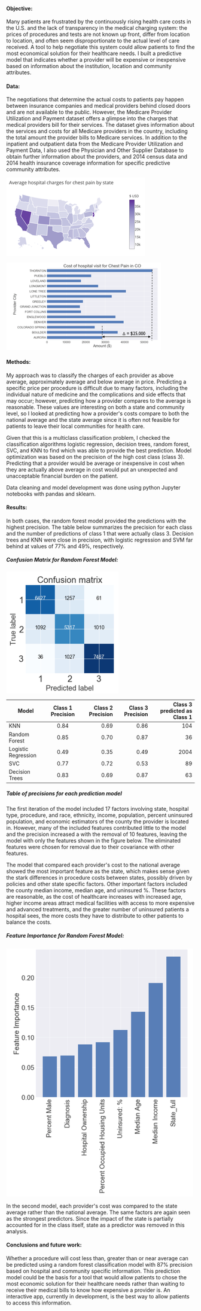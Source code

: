 #### Objective:
Many patients are frustrated by the continuously rising health care costs in the U.S. and the lack of transparency in the
medical charging system: the prices of procedures and tests are not known up front, differ from location to location, and often
seem disproportionate to the actual level of care received.  A tool to help negotiate this system could allow patients to find
the most economical solution for their healthcare needs.  I built a predictive model that indicates whether a provider will be
expensive or inexpensive based on information about the institution, location and community attributes.

#### Data:
The  negotiations that determine the actual costs to patients pay happen between insurance companies and medical providers 
behind closed doors and are not available to the public. However, the Medicare Provider Utilization and Payment dataset offers
a glimpse into the charges that medical providers bill for their services. The dataset gives information about the services and
costs for all Medicare providers in the country, including the total amount the provider bills to Medicare services. In
addition to the inpatient and outpatient data from the Medicare Provider Utilization and Payment Data, I also used the
Physician and Other Supplier Database to obtain further information about the providers, and 2014 census data and 2014 health
insurance coverage information for specific predictive community attributes.  

![](https://github.com/TorrBorr/My_Projects/blob/master/Project_3/State_Charges_Map.png)

![alt text][logo1]

[logo1]: https://github.com/TorrBorr/My_Projects/blob/master/Project_3/Hospital_visit_cost_CO.png ""


#### Methods:
My approach was to classify the charges of each provider as above average, approximately average and below average in price.
Predicting a specific price per procedure is difficult due to many factors, including the individual nature of medicine and the
complications and side effects that may occur;  however, predicting how a provider compares to the average is reasonable. These
values are interesting on both a state and community level, so I looked at predicting how a provider's costs compare to both
the national average and the state average since it is often not feasible for patients to leave their local communities for
health care.

Given that this is a multiclass classification problem, I checked the classification algorithms logistic regression, decision
trees, random forest,  SVC,  and KNN to find which was able to provide the best prediction.  Model optimization was based on
the precision of the high cost class (class 3). Predicting that a provider would be average or inexpensive in cost when they
are actually above average in cost would put an unexpected and unacceptable financial burden on the patient.

Data cleaning and model development was done using python Jupyter notebooks with pandas and sklearn.

#### Results:
In both cases, the random forest model provided the predictions with the highest precision. The table below summarizes the
precision for each class and the number of predictions of class 1 that were actually class 3. Decision trees and KNN were close
in precision, with logistic regression and SVM far behind at values of 77% and 49%, respectively.

##### Confusion Matrix for Random Forest Model:
<img src="https://github.com/TorrBorr/My_Projects/blob/master/Project_3/Random_Trees_Confusion_Martix.png" width="300">  





| Model              | Class 1 Precision | Class 2 Precision | Class 3 Precision | Class 3 predicted as Class 1 |
| ------------------ |:-----------------:| -----------------:| -----------------:| ----------------------------:|
| KNN                | 0.84              | 0.69              | 0.86              |104                           |
| Random Forest      | 0.85              | 0.70              | 0.87              |36                            |
| Logistic Regression| 0.49              | 0.35              | 0.49              |2004                          |
| SVC                | 0.77              | 0.72              | 0.53              |89                            |
| Decision Trees     | 0.83              | 0.69              | 0.87              |63                            |
##### Table of precisions for each prediction model

The first iteration of the model included 17 factors involving state, hospital type, procedure, and race, ethnicity, income,
population, percent uninsured population, and economic estimators of the county the provider is located in.  However, many of
the included features contributed little to the model and the precision increased a with the removal of 10 features, leaving
the model with only the features shown in the figure below.  The eliminated features were chosen for removal due to their
covariance with other features.

The model that compared each provider's cost to the national average showed the most important feature as the state, which
makes sense given the stark differences in procedure costs between states, possibly driven by policies and other state specific
factors. Other important factors included the county median income, median age, and uninsured %. These factors  are reasonable,
as the cost of healthcare increases with increased age, higher income areas attract medical facilities with access to more
expensive and advanced treatments, and the greater number of uninsured patients a hospital sees, the more costs they have to
distribute to other patients to balance the costs.

##### Feature Importance for Random Forest Model:
<img src="https://github.com/TorrBorr/My_Projects/blob/master/Project_3/Random_trees_feature_importance.png" width="500">

In the second model,  each provider's  cost  was compared to the state average rather than the national average.  The same
factors are again seen as the strongest predictors.  Since the impact of the state is partially accounted for in the class
itself, state as a predictor was removed in this analysis.

#### Conclusions and future work:
Whether a procedure will cost less than, greater than or near average can be predicted using a random forest classification
model with 87% precision based on hospital and community specific information. This prediction model could be the basis for a
tool that would allow patients to chose the most economic solution for their healthcare needs rather than waiting to receive
their medical bills to know how expensive a provider is.   An interactive app, currently in development, is the best way to
allow patients to access this information.
